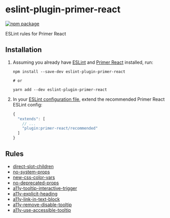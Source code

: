 # eslint-plugin-primer-react

[![npm package](https://img.shields.io/npm/v/eslint-plugin-primer-react.svg)](https://www.npmjs.com/package/eslint-plugin-primer-react)

ESLint rules for Primer React

## Installation

1. Assuming you already have [ESLint](https://www.npmjs.com/package/eslint) and
   [Primer React](https://github.com/primer/react) installed, run:

   ```shell
   npm install --save-dev eslint-plugin-primer-react

   # or

   yarn add --dev eslint-plugin-primer-react
   ```

2. In your [ESLint configuration file](https://eslint.org/docs/user-guide/configuring/configuration-files), extend the
   recommended Primer React ESLint config:

   ```js
   {
     "extends": [
       // ...
       "plugin:primer-react/recommended"
     ]
   }
   ```

## Rules

- [direct-slot-children](https://github.com/primer/eslint-plugin-primer-react/blob/main/docs/rules/direct-slot-children.md)
- [no-system-props](https://github.com/primer/eslint-plugin-primer-react/blob/main/docs/rules/no-system-props.md)
- [new-css-color-vars](https://github.com/primer/eslint-plugin-primer-react/blob/main/docs/rules/new-css-color-vars.md)
- [no-deprecated-props](https://github.com/primer/eslint-plugin-primer-react/blob/main/docs/rules/no-deprecated-props.md)
- [a11y-tooltip-interactive-trigger](https://github.com/primer/eslint-plugin-primer-react/blob/main/docs/rules/a11y-tooltip-interactive-trigger.md)
- [a11y-explicit-heading](https://github.com/primer/eslint-plugin-primer-react/blob/main/docs/rules/a11y-explicit-heading.md)
- [a11y-link-in-text-block](https://github.com/primer/eslint-plugin-primer-react/blob/main/docs/rules/a11y-link-in-text-block.md)
- [a11y-remove-disable-tooltip](https://github.com/primer/eslint-plugin-primer-react/blob/main/docs/rules/a11y-remove-disable-tooltip.md)
- [a11y-use-accessible-tooltip](https://github.com/primer/eslint-plugin-primer-react/blob/main/docs/rules/a11y-use-accessible-tooltip.md)
